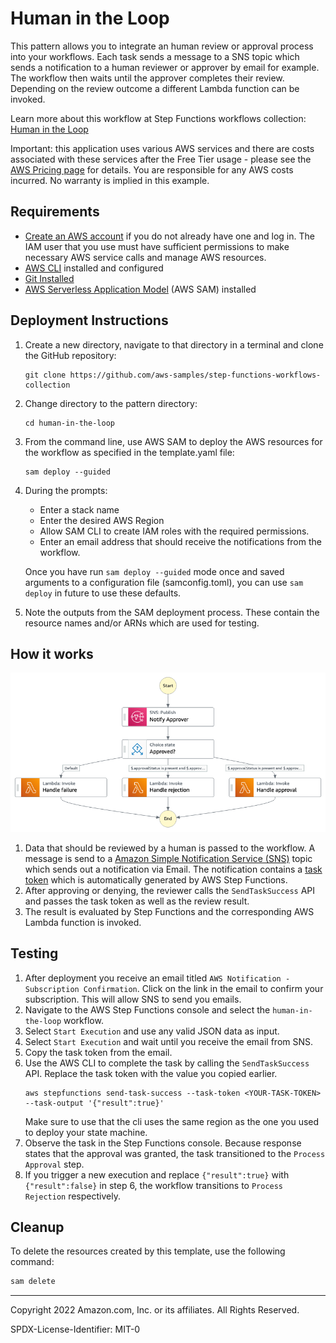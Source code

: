 # Human in the Loop

This pattern allows you to integrate an human review or approval process into your workflows. Each task sends a message to a SNS topic which sends a notification to a human reviewer or approver by email for example. The workflow then waits until the approver completes their review. Depending on the review outcome a different Lambda function can be invoked.

Learn more about this workflow at Step Functions workflows collection: [Human in the Loop](https://serverlessland.com/workflows/human-in-the-loop)

Important: this application uses various AWS services and there are costs associated with these services after the Free Tier usage - please see the [AWS Pricing page](https://aws.amazon.com/pricing/) for details. You are responsible for any AWS costs incurred. No warranty is implied in this example.

## Requirements

* [Create an AWS account](https://portal.aws.amazon.com/gp/aws/developer/registration/index.html) if you do not already have one and log in. The IAM user that you use must have sufficient permissions to make necessary AWS service calls and manage AWS resources.
* [AWS CLI](https://docs.aws.amazon.com/cli/latest/userguide/install-cliv2.html) installed and configured
* [Git Installed](https://git-scm.com/book/en/v2/Getting-Started-Installing-Git)
* [AWS Serverless Application Model](https://docs.aws.amazon.com/serverless-application-model/latest/developerguide/serverless-sam-cli-install.html) (AWS SAM) installed

## Deployment Instructions

1. Create a new directory, navigate to that directory in a terminal and clone the GitHub repository:
    ``` 
    git clone https://github.com/aws-samples/step-functions-workflows-collection
    ```
1. Change directory to the pattern directory:
    ```
    cd human-in-the-loop
    ```
1. From the command line, use AWS SAM to deploy the AWS resources for the workflow as specified in the template.yaml file:
    ```
    sam deploy --guided
    ```
1. During the prompts:
    * Enter a stack name
    * Enter the desired AWS Region
    * Allow SAM CLI to create IAM roles with the required permissions.
    * Enter an email address that should receive the notifications from the workflow.

    Once you have run `sam deploy --guided` mode once and saved arguments to a configuration file (samconfig.toml), you can use `sam deploy` in future to use these defaults.

1. Note the outputs from the SAM deployment process. These contain the resource names and/or ARNs which are used for testing.

## How it works

![image](./resources/statemachine.png)

1. Data that should be reviewed by a human is passed to the workflow. A message is send to a [Amazon Simple Notification Service (SNS)](https://aws.amazon.com/sns/) topic which sends out a notification via Email. The notification contains a [task token](https://docs.aws.amazon.com/step-functions/latest/dg/connect-to-resource.html#connect-wait-token) which is automatically generated by AWS Step Functions.
2. After approving or denying, the reviewer calls the `SendTaskSuccess` API and passes the task token as well as the review result. 
3. The result is evaluated by Step Functions and the corresponding AWS Lambda function is invoked.  

## Testing

1. After deployment you receive an email titled `AWS Notification - Subscription Confirmation`. Click on the link in the email to confirm your subscription. This will allow SNS to send you emails.
2. Navigate to the AWS Step Functions console and select the `human-in-the-loop` workflow.
3. Select `Start Execution` and use any valid JSON data as input.
4. Select `Start Execution` and wait until you receive the email from SNS.
5. Copy the task token from the email.
6. Use the AWS CLI to complete the task by calling the `SendTaskSuccess` API. Replace the task token with the value you copied earlier. 
    ```
   aws stepfunctions send-task-success --task-token <YOUR-TASK-TOKEN> --task-output '{"result":true}'
   ```
   Make sure to use that the cli uses the same region as the one you used to deploy your state machine.
5. Observe the task in the Step Functions console. Because response states that the approval was granted, the task transitioned to the `Process Approval` step.
6. If you trigger a new execution and replace `{"result":true}` with `{"result":false}` in step 6, the workflow transitions to `Process Rejection` respectively. 

## Cleanup
 
To delete the resources created by this template, use the following command:

```bash
sam delete
```

----
Copyright 2022 Amazon.com, Inc. or its affiliates. All Rights Reserved.

SPDX-License-Identifier: MIT-0
